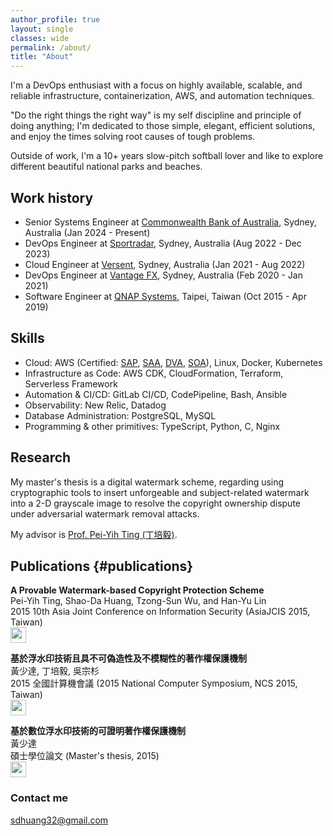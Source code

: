 ```yaml
---
author_profile: true
layout: single
classes: wide
permalink: /about/
title: "About"
---
```


I'm a DevOps enthusiast with a focus on highly available, scalable, and reliable infrastructure, containerization, AWS, and automation techniques.

"Do the right things the right way" is my self discipline and principle of doing anything; I'm dedicated to those simple, elegant, efficient solutions, and enjoy the times solving root causes of tough problems.

Outside of work, I'm a 10+ years slow-pitch softball lover and like to explore different beautiful national parks and beaches.

## Work history
- Senior Systems Engineer at [Commonwealth Bank of Australia](https://www.commbank.com.au/), Sydney, Australia (Jan 2024 - Present)
- DevOps Engineer at [Sportradar](https://sportradar.com/), Sydney, Australia (Aug 2022 - Dec 2023)
- Cloud Engineer at [Versent](https://versent.com.au/), Sydney, Australia (Jan 2021 - Aug 2022)
- DevOps Engineer at [Vantage FX](https://www.vantagefx.com/), Sydney, Australia (Feb 2020 - Jan 2021)
- Software Engineer at [QNAP Systems](https://www.qnap.com/), Taipei, Taiwan (Oct 2015 - Apr 2019)

## Skills
- Cloud: AWS (Certified: [SAP](https://www.credly.com/badges/68d74e37-cc8c-44fc-8d87-04c2379d15d0/public_url), 
[SAA](https://www.credly.com/badges/c5ffa651-393a-48bf-8350-9afac1180146), [DVA](https://www.credly.com/badges/765796de-dda9-4a3c-8cb6-8db118392a19), 
[SOA](https://www.credly.com/badges/9ee96976-aa6d-45cb-9ce8-2c25ced0692f)), Linux, Docker, Kubernetes
- Infrastructure as Code: AWS CDK, CloudFormation, Terraform, Serverless Framework
- Automation & CI/CD: GitLab CI/CD, CodePipeline, Bash, Ansible
- Observability: New Relic, Datadog
- Database Administration: PostgreSQL, MySQL
- Programming & other primitives: TypeScript, Python, C, Nginx

## Research
My master's thesis is a digital watermark scheme, regarding using cryptographic tools to insert unforgeable and subject-related watermark into a 2-D grayscale image to resolve the copyright ownership dispute under adversarial watermark removal attacks.

My advisor is [Prof. Pei-Yih Ting (丁培毅)](http://squall.cs.ntou.edu.tw/).

## Publications {#publications}
**A Provable Watermark-based Copyright Protection Scheme**  
Pei-Yih Ting, Shao-Da Huang, Tzong-Sun Wu, and Han-Yu Lin  
2015 10th Asia Joint Conference on Information Security (AsiaJCIS 2015, Taiwan)  
[<img src="/assets/sdhuang32/images/pdf.png" width="25">](/assets/sdhuang32/papers/AsiaJCIS_2015_A_Provable_Watermark_based_Copyright_Protection_Scheme.pdf)

**基於浮水印技術且具不可偽造性及不模糊性的著作權保護機制**  
黃少達, 丁培毅, 吳宗杉  
2015 全國計算機會議 (2015 National Computer Symposium, NCS 2015, Taiwan)  
[<img src="/assets/sdhuang32/images/pdf.png" width="25">](/assets/sdhuang32/papers/NCS_2015_基於浮水印技術且具不可偽造性及不模糊性的著作權保護機制.pdf)

**基於數位浮水印技術的可證明著作權保護機制**  
黃少達  
碩士學位論文 (Master's thesis, 2015)  
[<img src="/assets/sdhuang32/images/pdf.png" width="25">](/assets/sdhuang32/papers/基於數位浮水印技術的可證明著作權保護機制.pdf)

### Contact me

[sdhuang32@gmail.com](mailto:sdhuang32@gmail.com)
